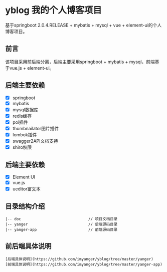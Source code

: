 # yblog 我的个人博客项目 #
基于springboot 2.0.4.RELEASE + mybatis + mysql + vue + element-ui的个人博客项目。

## 前言 ##
该项目采用前后端分离，后端主要采用springboot + mybatis + mysql，前端基于vue.js + element-ui。

## 后端主要依赖 ##
- [x] springboot
- [x] mybatis
- [x] mysql数据库
- [x] redis缓存
- [x] poi插件
- [x] thumbnailator图片插件
- [x] lombok插件
- [x] swagger2API文档支持
- [x] shiro权限

## 后端主要依赖 ##
- [x] Element UI
- [x] vue.js
- [x] ueditor富文本

## 目录结构介绍 ##

	|-- doc                              // 项目文档目录
	|-- yanger                           // 后端源码目录
	|-- yanger-app                       // 前端源码目录


## 前后端具体说明 ##

	[后端具体说明](https://github.com/imyanger/yblog/tree/master/yanger)
	[前端具体说明](https://github.com/imyanger/yblog/tree/master/yanger-app)
